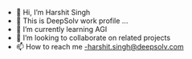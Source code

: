 - 👋 Hi, I’m Harshit Singh
- 👀 This is DeepSolv work profile ...
- 🌱 I’m currently learning AGI
- 💞️ I’m looking to collaborate on related projects
- 📫 How to reach me -harshit.singh@deepsolv.com

<!---
harshitdeepsolv/harshitdeepsolv is a ✨ special ✨ repository because its `README.md` (this file) appears on your GitHub profile.
You can click the Preview link to take a look at your changes.
--->
